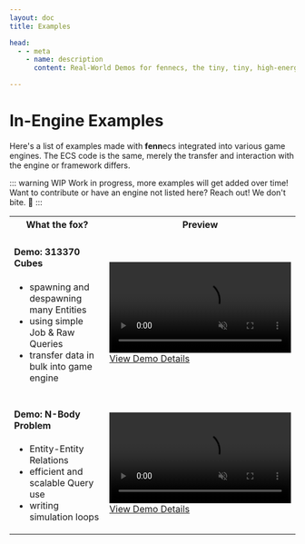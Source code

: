 ```yaml
---
layout: doc
title: Examples

head:
  - - meta
    - name: description
      content: Real-World Demos for fennecs, the tiny, tiny, high-energy Entity-Component System

---
```


# In-Engine Examples
 
 Here's a list of examples made with **fenn**ecs integrated into various game engines. The ECS code is the same, merely the transfer and interaction with the engine or framework differs.

 ::: warning WIP
Work in progress, more examples will get added over time! Want to contribute or have an engine not listed here? Reach out! We don't bite. 🦊
:::
 
<table>
    <tr>
        <th>
            What the fox?
        </th>
        <th>
            Preview
        </th>
    </tr>
    <tr>
        <td style="width: 50%">
            <h4>Demo: 313370 Cubes</h4>
            <ul>
            <li>spawning and despawning many Entities</li>        
            <li>using simple Job & Raw Queries</li>
            <li>transfer data in bulk into game engine</li>
            </ul>
        </td>
        <td style>
            <a href="Cubes.html">
            <video muted autoplay loop width=320px>
            <source src="https://fennecs.tech/video/fennecs-godot-cubes-thumb.mp4" type="video/mp4"/>
            Your browser does not support the video tag.
            </video>
            View Demo Details</a>
        </td>
    </tr>
    <tr>
        <td>
        <h4>Demo: N-Body Problem</h4>
            <ul>
            <li>Entity-Entity Relations</li>
            <li>efficient and scalable Query use</li>
            <li>writing simulation loops</li>
            </ul>
        </td>
        <td>
            <a href="NBody.html">
            <video muted autoplay loop width=320px>
            <source src="https://fennecs.tech/video/fennecs-godot-nbody-thumb.mp4" type="video/mp4"/>
            Your browser does not support the video tag.
            </video>
            View Demo Details</a>
        </td>
    </tr>
</table>

